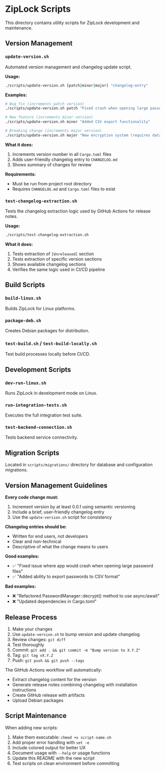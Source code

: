 # ZipLock Scripts

This directory contains utility scripts for ZipLock development and maintenance.

## Version Management

### `update-version.sh`
Automated version management and changelog update script.

**Usage:**
```bash
./scripts/update-version.sh [patch|minor|major] "changelog-entry"
```

**Examples:**
```bash
# Bug fix (increments patch version)
./scripts/update-version.sh patch "Fixed crash when opening large password files"

# New feature (increments minor version)
./scripts/update-version.sh minor "Added CSV export functionality"

# Breaking change (increments major version)
./scripts/update-version.sh major "New encryption system (requires data migration)"
```

**What it does:**
1. Increments version number in all `Cargo.toml` files
2. Adds user-friendly changelog entry to `CHANGELOG.md`
3. Shows summary of changes for review

**Requirements:**
- Must be run from project root directory
- Requires `CHANGELOG.md` and `Cargo.toml` files to exist

### `test-changelog-extraction.sh`
Tests the changelog extraction logic used by GitHub Actions for release notes.

**Usage:**
```bash
./scripts/test-changelog-extraction.sh
```

**What it does:**
1. Tests extraction of `[Unreleased]` section
2. Tests extraction of specific version sections
3. Shows available changelog sections
4. Verifies the same logic used in CI/CD pipeline

## Build Scripts

### `build-linux.sh`
Builds ZipLock for Linux platforms.

### `package-deb.sh`
Creates Debian packages for distribution.

### `test-build.sh` / `test-build-locally.sh`
Test build processes locally before CI/CD.

## Development Scripts

### `dev-run-linux.sh`
Runs ZipLock in development mode on Linux.

### `run-integration-tests.sh`
Executes the full integration test suite.

### `test-backend-connection.sh`
Tests backend service connectivity.

## Migration Scripts

Located in `scripts/migrations/` directory for database and configuration migrations.

## Version Management Guidelines

**Every code change must:**
1. Increment version by at least 0.0.1 using semantic versioning
2. Include a brief, user-friendly changelog entry
3. Use the `update-version.sh` script for consistency

**Changelog entries should be:**
- Written for end users, not developers
- Clear and non-technical
- Descriptive of what the change means to users

**Good examples:**
- ✅ "Fixed issue where app would crash when opening large password files"
- ✅ "Added ability to export passwords to CSV format"

**Bad examples:**
- ❌ "Refactored PasswordManager::decrypt() method to use async/await"
- ❌ "Updated dependencies in Cargo.toml"

## Release Process

1. Make your changes
2. Use `update-version.sh` to bump version and update changelog
3. Review changes: `git diff`
4. Test thoroughly
5. Commit: `git add . && git commit -m "Bump version to X.Y.Z"`
6. Tag: `git tag vX.Y.Z`
7. Push: `git push && git push --tags`

The GitHub Actions workflow will automatically:
- Extract changelog content for the version
- Generate release notes combining changelog with installation instructions
- Create GitHub release with artifacts
- Upload Debian packages

## Script Maintenance

When adding new scripts:
1. Make them executable: `chmod +x script-name.sh`
2. Add proper error handling with `set -e`
3. Include colored output for better UX
4. Document usage with `--help` or usage functions
5. Update this README with the new script
6. Test scripts on clean environment before committing